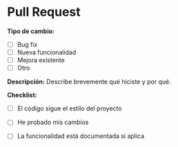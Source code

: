 # Pull Request

**Tipo de cambio:**
- [ ] Bug fix
- [ ] Nueva funcionalidad
- [ ] Mejora existente
- [ ] Otro

**Descripción:**
Describe brevemente qué hiciste y por qué.

**Checklist:**
- [ ] El código sigue el estilo del proyecto
- [ ] He probado mis cambios
- [ ] La funcionalidad está documentada si aplica

